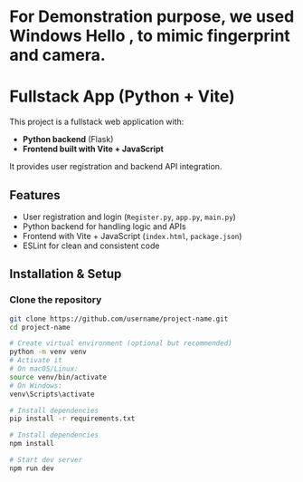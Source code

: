 # For Demonstration purpose, we used Windows Hello , to mimic fingerprint and camera.
# Fullstack App (Python + Vite)

This project is a fullstack web application with:
- **Python backend** (Flask)
- **Frontend built with Vite + JavaScript**

It provides user registration and backend API integration.

##  Features
- User registration and login (`Register.py`, `app.py`, `main.py`)
- Python backend for handling logic and APIs
- Frontend with Vite + JavaScript (`index.html`, `package.json`)
- ESLint for clean and consistent code

## Installation & Setup

### Clone the repository
```bash
git clone https://github.com/username/project-name.git
cd project-name

# Create virtual environment (optional but recommended)
python -m venv venv
# Activate it
# On macOS/Linux:
source venv/bin/activate
# On Windows:
venv\Scripts\activate

# Install dependencies
pip install -r requirements.txt

# Install dependencies
npm install

# Start dev server
npm run dev






